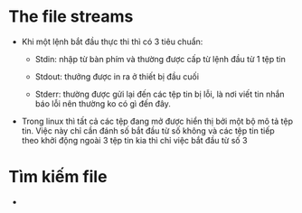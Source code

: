 # The file streams

- Khi một lệnh bắt đầu thực thi thì có 3 tiêu chuẩn: 

	- Stdin: nhập từ bàn phím  và thường được cấp từ lệnh đầu từ 1 tệp tin 
	
	- Stdout: thưởng được in ra ở thiết bị đầu cuối
	
	- Stderr: thường được gửi lại đến các tệp tin bị lỗi,  là nơi viết tin nhắn báo lỗi nên thường ko có gì đến đây.
	
- Trong linux thì tất cả các tệp đang mở được hiển thị bởi một bộ mô tả tệp tin.  Việc này chỉ cần đánh số bắt đầu từ số không và các tệp tin tiếp theo khởi động ngoài 3 tệp tin kia thì chỉ việc bắt đầu từ số 3

# Tìm kiếm file 

-
	
	